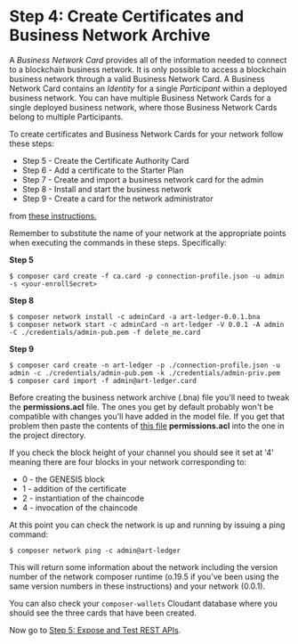 # Step 4: Create Certificates and Business Network Archive
A *Business Network Card* provides all of the information needed to connect to a blockchain business network. It is only possible to access a blockchain business network through a valid Business Network Card. A Business Network Card contains an *Identity* for a single *Participant* within a deployed business network. You can have multiple Business Network Cards for a single deployed business network, where those Business Network Cards belong to multiple Participants.

To create certificates and Business Network Cards for your network follow these steps:
* Step 5 - Create the Certificate Authority Card
* Step 6 - Add a certificate to the Starter Plan
* Step 7 - Create and import a business network card for the admin
* Step 8 - Install and start the business network
* Step 9 - Create a card for the network administrator

from [these instructions.](https://www.ibm.com/developerworks/cloud/library/cl-deploy-blockchain-starter-plan-network/)

Remember to substitute the name of your network at the appropriate points when executing the commands in these steps. Specifically:

**Step 5**
```
$ composer card create -f ca.card -p connection-profile.json -u admin -s <your-enrollSecret>
```

**Step 8**
```
$ composer network install -c adminCard -a art-ledger-0.0.1.bna
$ composer network start -c adminCard -n art-ledger -V 0.0.1 -A admin -C ./credentials/admin-pub.pem -f delete_me.card
```

**Step 9**
```
$ composer card create -n art-ledger -p ./connection-profile.json -u admin -c ./credentials/admin-pub.pem -k ./credentials/admin-priv.pem
$ composer card import -f admin@art-ledger.card
```

Before creating the business network archive (.bna) file you'll need to tweak the **permissions.acl** file. The ones you get by default probably won't be compatible with changes you'll have added in the model file. If you get that problem then paste the contents of [this file](https://github.com/petercrippsIBM/art-ledger/blob/master/archive/permissions-v0.0.1.acl) **permissions.acl** into the one in the project directory.

If you check the block height of your channel you should see it set at '4' meaning there are four blocks in your network corresponding to:
* 0 - the GENESIS block
* 1 - addition of the certificate
* 2 - instantiation of the chaincode
* 4 - invocation of the chaincode

At this point you can check the network is up and running by issuing a ping command:
```
$ composer network ping -c admin@art-ledger
```
This will return some information about the network including the version number of the network composer runtime (o.19.5 if you've been using the same version numbers in these instructions) and your network (0.0.1).

You can also check your `composer-wallets` Cloudant database where you should see the three cards that have been created.

Now go to [Step 5: Expose and Test REST APIs](docs/05%20REST%20APIs.md).

